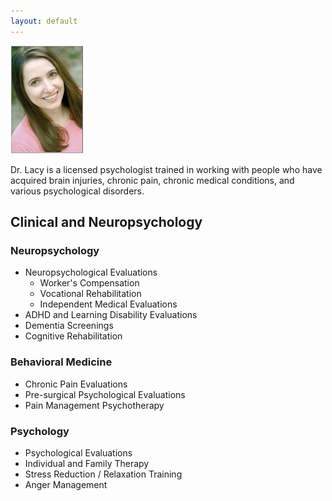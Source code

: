 ```yaml
---
layout: default
---
```


<div class="about-dr-lacy">
  <img src="images/rachel-lacy.jpg">
  <p>
    Dr. Lacy is a licensed psychologist trained in working with people
    who have acquired brain injuries, chronic pain, chronic medical
    conditions, and various psychological disorders.
  </p>
  <div class="clear"></div>
</div>


## Clinical and Neuropsychology

### Neuropsychology
* Neuropsychological Evaluations
  * Worker's Compensation
  * Vocational Rehabilitation
  * Independent Medical Evaluations
* ADHD and Learning Disability Evaluations
* Dementia Screenings
* Cognitive Rehabilitation

### Behavioral Medicine
* Chronic Pain Evaluations
* Pre-surgical Psychological Evaluations
* Pain Management Psychotherapy

### Psychology
* Psychological Evaluations
* Individual and Family Therapy
* Stress Reduction / Relaxation Training
* Anger Management
